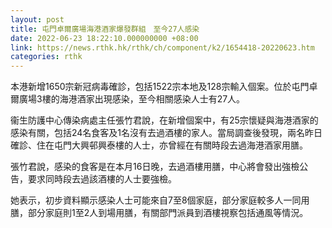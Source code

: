 ```yaml
---
layout: post
title: 屯門卓爾廣場海港酒家爆發群組　至今27人感染
date: 2022-06-23 18:22:10.000000000 +08:00
link: https://news.rthk.hk/rthk/ch/component/k2/1654418-20220623.htm
categories: rthk
---
```


本港新增1650宗新冠病毒確診，包括1522宗本地及128宗輸入個案。位於屯門卓爾廣場3樓的海港酒家出現感染，至今相關感染人士有27人。

衞生防護中心傳染病處主任張竹君說，在新增個案中，有25宗懷疑與海港酒家的感染有關，包括24名食客及1名沒有去過酒樓的家人。當局調查後發現，兩名昨日確診、住在屯門大興邨興泰樓的人士，亦曾經在有關時段去過海港酒家用膳。

張竹君說，感染的食客是在本月16日晚，去過酒樓用膳，中心將會發出強檢公告，要求同時段去過該酒樓的人士要強檢。

她表示，初步資料顯示感染人士可能來自7至8個家庭，部分家庭較多人一同用膳，部分家庭則1至2人到場用膳，有關部門派員到酒樓視察包括通風等情況。
